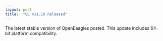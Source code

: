 ```yaml
---
layout: post
title:  "OE v11.10 Released"
---
```

The latest stable version of OpenEaagles posted. This update includes 64-bit platform compatibility.
